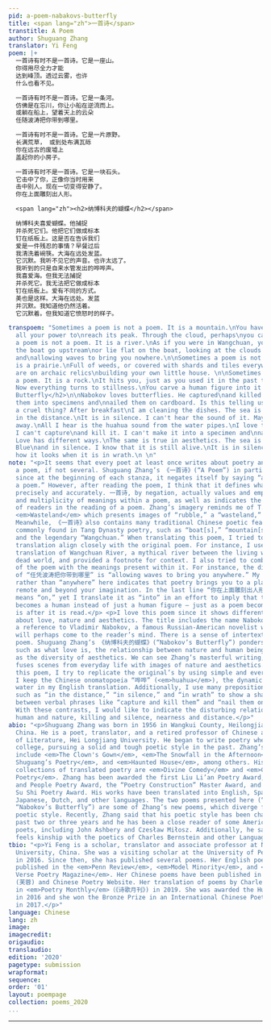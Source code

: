 ```yaml
---
pid: a-poem-nabakovs-butterfly
title: <span lang="zh">一首诗</span>
transtitle: A Poem
author: Shuguang Zhang
translator: Yi Feng
poem: |+
  一首诗有时不是一首诗。它是一座山。
  你得用尽全力才能
  达到峰顶。透过云雾，也许
  什么也看不见。

  一首诗有时不是一首诗。它是一条河。
  仿佛是在忘川，你让小船在逆流而上。
  或躺在船上，望着天上的云朵
  任随波涛把你带到哪里。

  一首诗有时不是一首诗。它是一片原野。
  长满荒草， 或到处布满瓦砾
  你在远古的废墟上
  盖起你的小房子。

  一首诗有时不是一首诗。它是一块石头。
  它击中了你，正像你当时用来
  击中别人。现在一切变得安静了。
  你在上面雕刻出人形。

  <span lang="zh"><h2>纳博科夫的蝴蝶</h2></span>

  纳博科夫喜爱蝴蝶。他捕捉
  并杀死它们。他把它们做成标本
  钉在纸板上。这是否在告诉我们
  爱是一件残忍的事情？早餐过后
  我清洗着碗筷。大海在远处发蓝。
  它沉默。我听不见它的声音。也许太远了。
  我听到的只是自来水管发出的哗哗声。
  我喜爱海。但我无法捕捉
  并杀死它。我无法把它做成标本
  钉在纸板上。爱有不同的方式。
  美也是这样。大海在远处。发蓝
  并沉默。我知道他仍然活着。
  它沉默着。但我知道它愤怒时的样子。

transpoem: "Sometimes a poem is not a poem. It is a mountain.\nYou have to exhaust
  all your power to\nreach its peak. Through the cloud, perhaps\nyou cannot see anything.\n\nSometimes
  a poem is not a poem. It is a river.\nAs if you were in Wangchuan, you would let
  the boat go upstream\nor lie flat on the boat, looking at the clouds in the sky
  and\nallowing waves to bring you nowhere.\n\nSometimes a poem is not a poem. It
  is a prairie.\nFull of weeds, or covered with shards and tiles everywhere.\nYou
  are on archaic relics\nbuilding your own little house. \n\nSometimes a poem is not
  a poem. It is a rock.\nIt hits you, just as you used it in the past to\nhit others.
  Now everything turns to stillness.\nYou carve a human figure into it.\n\n<h2>Nabakov’s
  Butterfly</h2>\n\nNabokov loves butterflies. He captured\nand killed them. He made
  them into specimens and\nnailed them on cardboard. Is this telling us \nlove is
  a cruel thing? After breakfast\nI am cleaning the dishes. The sea is shining blue
  in the distance.\nIt is in silence. I can't hear the sound of it. Maybe too far
  away.\nAll I hear is the huahua sound from the water pipes.\nI love the sea. But
  I can't capture\nand kill it. I can't make it into a specimen and\nnail it on cardboard.
  Love has different ways.\nThe same is true in aesthetics. The sea is in the distance.
  Blue\nand in silence. I know that it is still alive.\nIt is in silence. But I know
  how it looks when it is in wrath.\n \n"
note: "<p>It seems that every poet at least once writes about poetry and poetics in
  a poem, if not several. Shuguang Zhang’s 《一首诗》(“A Poem”) in particular strikes me,
  since at the beginning of each stanza, it negates itself by saying “a poem is not
  a poem.” However, after reading the poem, I think that it defines what a poem is
  precisely and accurately. 一首诗, by negation, actually values and emphasizes the ambiguity
  and multiplicity of meanings within a poem, as well as indicates the importance
  of readers in the reading of a poem. Zhang’s imagery reminds me of T. S. Eliot’s
  <em>Wasteland</em> which presents images of “rubble,” a “wasteland,” and “rock[s]”
  Meanwhile, 《一首诗》also contains many traditional Chinese poetic features, with images
  commonly found in Tang Dynasty poetry, such as “boat[s],” “mountain[s],” “cloud[s],”
  and the legendary “Wangchuan.” When translating this poem, I tried to make my English
  translation align closely with the original poem. For instance, I used a direct
  translation of Wangchuan River, a mythical river between the living world and the
  dead world, and provided a footnote for context. I also tried to combine my understanding
  of the poem with the meanings present within it. For instance, the direct translation
  of “任凭波涛把你带到哪里” is “allowing waves to bring you anywhere.” My choice of “nowhere”
  rather than “anywhere” here indicates that poetry brings you to a place that is
  remote and beyond your imagination. In the last line “你在上面雕刻出人形,” the word “上面”
  means “on,” yet I translate it as “into” in an effort to imply that the rock actually
  becomes a human instead of just a human figure — just as a poem becomes what it
  is after it is read.</p> <p>I love this poem since it shows different perspectives
  about love, nature and aesthetics. The title includes the name Nabokov, which is
  a reference to Vladimir Nabokov, a famous Russian-American novelist whose work <em>Lolita</em>
  will perhaps come to the reader’s mind. There is a sense of intertextuality in this
  poem. Shuguang Zhang’s 《纳博科夫的蝴蝶》(“Nabokov’s Butterfly”) ponders over the topics
  such as what love is, the relationship between nature and human beings, as well
  as the diversity of aesthetics. We can see Zhang’s masterful writing, in which he
  fuses scenes from everyday life with images of nature and aesthetics. When translating
  this poem, I try to replicate the original’s by using simple and everyday language.
  I keep the Chinese onomatopoeia “哗哗” (<em>huahua</em>), the dynamic sound of running
  water in my English translation. Additionally, I use many prepositional phrases
  such as “in the distance,” “in silence,” and “in wrath” to show a sharp contrast
  between verbal phrases like “capture and kill them” and “nail them on cardboard.”
  With these contrasts, I would like to indicate the disturbing relationship between
  human and nature, killing and silence, nearness and distance.</p>"
abio: "<p>Shuguang Zhang was born in 1956 in Wangkui County, Heilongjiang Province,
  China. He is a poet, translator, and a retired professor of Chinese at the School
  of Literature, Hei Longjiang University. He began to write poetry when he was in
  college, pursuing a solid and tough poetic style in the past. Zhang’s poetry collections
  include <em>The Clown's Gown</em>, <em>The Snowfall in the Afternoon</em>, <em>Zhang
  Shuguang’s Poetry</em>, and <em>Haunted House</em>, among others. His more notable
  collections of translated poetry are <em>Divine Comedy</em> and <em>Czesław Miłosz’s
  Poetry</em>. Zhang has been awarded the first Liu Li’an Poetry Award, the Poetry
  and People Poetry Award, the “Poetry Construction” Master Award, and in 2019, the
  Su Shi Poetry Award. His works have been translated into English, Spanish, German,
  Japanese, Dutch, and other languages. The two poems presented here (“A Poem” and
  “Nabokov’s Butterfly”) are some of Zhang’s new poems, which diverge from his past
  poetic style. Recently, Zhang said that his poetic style has been changed over the
  past two or three years and he has been a close reader of some American and Western
  poets, including John Ashbery and Czesław Miłosz. Additionally, he said that he
  feels kinship with the poetics of Charles Bernstein and other Language poets.</p>"
tbio: "<p>Yi Feng is a scholar, translator and associate professor at Northeastern
  University, China. She was a visiting scholar at the University of Pennsylvania
  in 2016. Since then, she has published several poems. Her English poems have been
  published in the <em>Penn Review</em>, <em>Model Minority</em>, and <em>Voice &
  Verse Poetry Magazine</em>. Her Chinese poems have been published in <em>Lotus</em>
  (芙蓉) and Chinese Poetry Website. Her translation of poems by Charles Bernstein appeared
  in <em>Poetry Monthly</em>（《诗歌月刊》) in 2019. She was awarded the Hunt Scholarship
  in 2016 and she won the Bronze Prize in an International Chinese Poetry Competition
  in 2017.</p>"
language: Chinese
lang: zh
image:
imagecredit:
origaudio:
translaudio:
edition: '2020'
pagetype: submission
wrapformat:
sequence:
order: '01'
layout: poempage
collection: poems_2020
...
```

---
